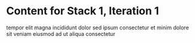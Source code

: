 # Content for Stack 1, Iteration 1
tempor elit magna incididunt dolor sed ipsum consectetur et minim dolore sit veniam eiusmod ad ut aliqua consectetur 
